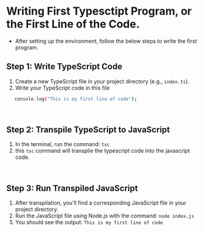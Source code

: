 # Writing First Typesctipt Program, or the First Line of the Code.

* After setting up the environment, follow the below steps to write the first program.

## Step 1: Write TypeScript Code

1. Create a new TypeScript file in your project directory (e.g., `index.ts`).
2. Write your TypeScript code in this file


```bash
   console.log("This is my first line of code");   
```
<br/>

## Step 2: Transpile TypeScript to JavaScript

1. In the terminal, run the command: `tsc`
2. this `tsc` command will transplie the typescript code into the javascript code.

<br/>

## Step 3: Run Transpiled JavaScript


1. After transpilation, you'll find a corresponding JavaScript file in your project directory.
2. Run the JavaScript file using Node.js with the command: `node index.js`
3. You should see the output: `This is my first line of code`